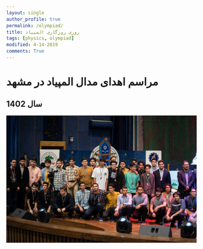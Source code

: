 ```yaml
---
layout: single
author_profile: true
permalink: /olympiad/
title: روزی روزگاری المپیاد
tags: [physics, olympiad]
modified: 4-14-2019
comments: True
---
```

# مراسم اهدای مدال المپیاد در مشهد 
## 1402 سال 
![ehdaye medal](.\assets\images\ehda_medal_mashhad.jpg)
